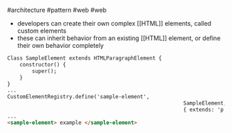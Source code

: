 #architecture #pattern #web #web 

- developers can create their own complex [[HTML]] elements, called custom elements
- these can inherit behavior from an existing [[HTML]] element, or define their own behavior completely

```html
Class SampleElement extends HTMLParagraphElement {
	constructor() {
		super();
	}
}
...
CustomElementRegistry.define('sample-element',
														 SampleElement,
								 						 { extends: 'p' });
...
<sample-element> example </sample-element>
```